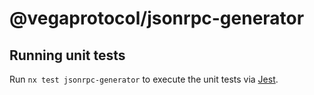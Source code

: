 # @vegaprotocol/jsonrpc-generator



## Running unit tests

Run `nx test jsonrpc-generator` to execute the unit tests via [Jest](https://jestjs.io).
